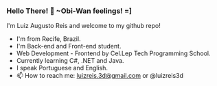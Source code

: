 ### Hello There! 👋 ~Obi-Wan feelings! =]
I'm Luiz Augusto Reis and welcome to my github repo!

* I'm from Recife, Brazil.
* I'm Back-end and Front-end student.
* Web Development - Frontend by Cel.Lep Tech Programming School.
* Currently learning C#, .NET and Java.
* I speak Portuguese and English.
* 📫 How to reach me: luizreis.3d@gmail.com or @luizreis3d
